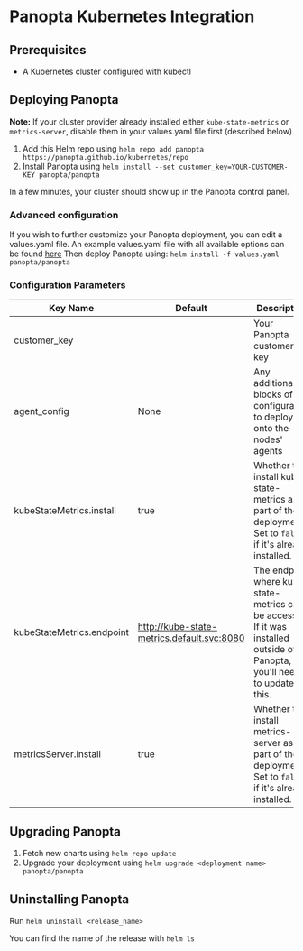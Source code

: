 # Panopta Kubernetes Integration

## Prerequisites
* A Kubernetes cluster configured with kubectl

## Deploying Panopta
**Note:** If your cluster provider already installed either `kube-state-metrics` or `metrics-server`, disable them in your values.yaml file first (described below)
1. Add this Helm repo using `helm repo add panopta https://panopta.github.io/kubernetes/repo`
2. Install Panopta using `helm install --set customer_key=YOUR-CUSTOMER-KEY panopta/panopta`

In a few minutes, your cluster should show up in the Panopta control panel.

### Advanced configuration
If you wish to further customize your Panopta deployment, you can edit a values.yaml file.
An example values.yaml file with all available options can be found [here](https://github.com/Panopta/kubernetes/blob/master/panopta/values.yaml)
Then deploy Panopta using:
`helm install -f values.yaml panopta/panopta`

### Configuration Parameters
| Key Name                  | Default                                    | Description                                                                                                                |
|---------------------------|--------------------------------------------|----------------------------------------------------------------------------------------------------------------------------|
| customer_key              | <Required>                                 | Your Panopta customer key                                                                                                  |
| agent_config              | None                                       | Any additional blocks of configuration to deploy onto the nodes' agents                                                    |
| kubeStateMetrics.install  | true                                       | Whether to install kube-state-metrics as part of the deployment. Set to `false` if it's already installed.                 |
| kubeStateMetrics.endpoint | http://kube-state-metrics.default.svc:8080 | The endpoint where kube-state-metrics can be accessed. If it was installed outside of Panopta, you'll need to update this. |
| metricsServer.install     | true                                       | Whether to install metrics-server as part of the deployment. Set to `false` if it's already installed.                     |

## Upgrading Panopta
1. Fetch new charts using `helm repo update`
2. Upgrade your deployment using `helm upgrade <deployment name> panopta/panopta`

## Uninstalling Panopta
Run `helm uninstall <release_name>`

You can find the name of the release with `helm ls`
